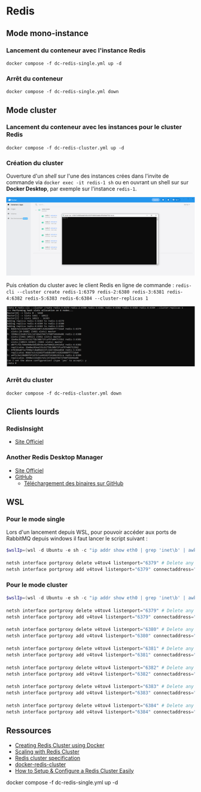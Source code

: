 # Redis

## Mode mono-instance

### Lancement du conteneur avec l'instance Redis

```shell
docker compose -f dc-redis-single.yml up -d
```

### Arrêt du conteneur

```shell
docker compose -f dc-redis-single.yml down
```

## Mode cluster

### Lancement du conteneur avec les instances pour le cluster Redis

```shell
docker compose -f dc-redis-cluster.yml up -d
```

### Création du cluster

Ouverture d'un _shell_ sur l'une des instances crées dans l'invite de commande via `docker exec -it redis-1 sh` ou en ouvrant un shell sur sur **Docker Desktop**, par exemple sur l'instance `redis-1`.

![Ouverture d'un shell sur une instance Redis depuis Docker Desktop](img/ouverture-shell-sur-instance-redis.png "Ouverture d'un shell sur une instance Redis depuis Docker Desktop")

Puis création du cluster avec le client Redis en ligne de commande : `redis-cli --cluster create redis-1:6379 redis-2:6380 redis-3:6381 redis-4:6382 redis-5:6383 redis-6:6384 --cluster-replicas 1`

![Création du cluster Redis depuis le conteneur d'une des instances](img/redis-cluster-creation.png "Création du cluster Redis depuis le conteneur d'une des instances")

### Arrêt du cluster

```shell
docker compose -f dc-redis-cluster.yml down
```

## Clients lourds

### RedisInsight

* [Site Officiel](https://redis.com/fr/redis-enterprise/redisinsight)

### Another Redis Desktop Manager

* [Site Officiel](https://goanother.com/)
* [GitHub](https://github.com/qishibo/AnotherRedisDesktopManager)
  * [Téléchargement des binaires sur GitHub](https://github.com/qishibo/AnotherRedisDesktopManager/releases)

## WSL

### Pour le mode single

Lors d'un lancement depuis WSL, pour pouvoir accéder aux ports de RabbitMQ depuis windows il faut lancer le script suivant :

```powershell
$wslIp=(wsl -d Ubuntu -e sh -c "ip addr show eth0 | grep 'inet\b' | awk '{print `$2}' | cut -d/ -f1") # Get the private IP of the WSL2 instance

netsh interface portproxy delete v4tov4 listenport="6379" # Delete any existing port 6379 forwarding
netsh interface portproxy add v4tov4 listenport="6379" connectaddress="$wslIp" connectport="6379"
```

### Pour le mode cluster

```powershell
$wslIp=(wsl -d Ubuntu -e sh -c "ip addr show eth0 | grep 'inet\b' | awk '{print `$2}' | cut -d/ -f1") # Get the private IP of the WSL2 instance

netsh interface portproxy delete v4tov4 listenport="6379" # Delete any existing port 6379 forwarding
netsh interface portproxy add v4tov4 listenport="6379" connectaddress="$wslIp" connectport="6379"

netsh interface portproxy delete v4tov4 listenport="6380" # Delete any existing port 6380 forwarding
netsh interface portproxy add v4tov4 listenport="6380" connectaddress="$wslIp" connectport="6380"

netsh interface portproxy delete v4tov4 listenport="6381" # Delete any existing port 6381 forwarding
netsh interface portproxy add v4tov4 listenport="6381" connectaddress="$wslIp" connectport="6381"

netsh interface portproxy delete v4tov4 listenport="6382" # Delete any existing port 6382 forwarding
netsh interface portproxy add v4tov4 listenport="6382" connectaddress="$wslIp" connectport="6382"

netsh interface portproxy delete v4tov4 listenport="6383" # Delete any existing port 6383 forwarding
netsh interface portproxy add v4tov4 listenport="6383" connectaddress="$wslIp" connectport="6383"

netsh interface portproxy delete v4tov4 listenport="6384" # Delete any existing port 6384 forwarding
netsh interface portproxy add v4tov4 listenport="6384" connectaddress="$wslIp" connectport="6384"
```

## Ressources

* [Creating Redis Cluster using Docker](https://medium.com/commencis/creating-redis-cluster-using-docker-67f65545796d)
* [Scaling with Redis Cluster](https://redis.io/docs/manual/scaling/)
* [Redis cluster specification](https://redis.io/docs/reference/cluster-spec/)
* [docker-redis-cluster](https://github.com/Grokzen/docker-redis-cluster)
* [How to Setup & Configure a Redis Cluster Easily](https://www.dltlabs.com/blog/how-to-setup-configure-a-redis-cluster-easily-573120)

docker compose -f dc-redis-single.yml up -d
